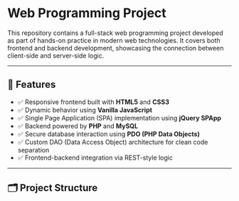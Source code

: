 # Web Programming Project

This repository contains a full-stack web programming project developed as part of hands-on practice in modern web technologies. It covers both frontend and backend development, showcasing the connection between client-side and server-side logic.

---

## 📌 Features

- ✅ Responsive frontend built with **HTML5** and **CSS3**
- ✅ Dynamic behavior using **Vanilla JavaScript**
- ✅ Single Page Application (SPA) implementation using **jQuery SPApp**
- ✅ Backend powered by **PHP** and **MySQL**
- ✅ Secure database interaction using **PDO (PHP Data Objects)**
- ✅ Custom DAO (Data Access Object) architecture for clean code separation
- ✅ Frontend-backend integration via REST-style logic

---

## 🗂️ Project Structure

